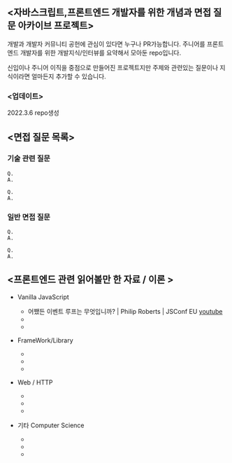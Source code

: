 ## <자바스크립트,프론트엔드 개발자를 위한 개념과 면접 질문 아카이브 프로젝트>

개발과 개발자 커뮤니티 공헌에 관심이 있다면 누구나 PR가능합니다. 주니어를 프론트엔드 개발자를 위한 개발지식/인터뷰를 요약해서 모아둔 repo입니다.

신입이나 주니어 이직을 중점으로 만들어진 프로젝트지만 주제와 관련있는 질문이나 지식이라면 얼마든지 추가할 수 있습니다.


### <업데이트>

2022.3.6 repo생성


## <면접 질문 목록>


### 기술 관련 질문
    Q.
    A.
    
    Q.
    A.


### 일반 면접 질문
    Q.
    A.
    
    Q.
    A.
    
    

## <프론트엔드 관련 읽어볼만 한 자료 / 이론 >

- Vanilla JavaScript
    
    - 어쨌든 이벤트 루프는 무엇입니까? | Philip Roberts | JSConf EU [youtube](https://www.youtube.com/watch?v=8aGhZQkoFbQ&ab_channel=JSConf)
    -
    -

- FrameWork/Library
        
    -
    -
    -

- Web / HTTP
    
    -
    -
    -

- 기타 Computer Science
    
    -
    -
    -


